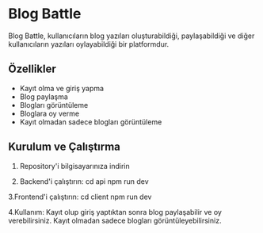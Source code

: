 # Blog Battle

Blog Battle, kullanıcıların blog yazıları oluşturabildiği, paylaşabildiği ve diğer kullanıcıların yazıları oylayabildiği bir platformdur.

## Özellikler
- Kayıt olma ve giriş yapma
- Blog paylaşma
- Blogları görüntüleme
- Bloglara oy verme
- Kayıt olmadan sadece blogları görüntüleme

## Kurulum ve Çalıştırma

1. Repository'i bilgisayarınıza indirin


2. Backend'i çalıştırın:
  cd api
  npm run dev


3.Frontend'i çalıştırın:
  cd client
  npm run dev

  
4.Kullanım:
  Kayıt olup giriş yaptıktan sonra blog paylaşabilir ve oy verebilirsiniz.
  Kayıt olmadan sadece blogları görüntüleyebilirsiniz.
